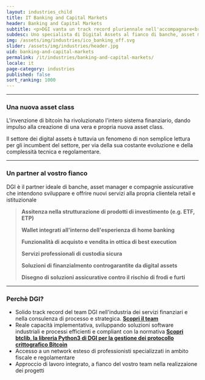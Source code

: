 ```yaml
---
layout: industries_child
title: IT Banking and Capital Markets
header: Banking and Capital Markets
subtitle: <p>DGI vanta un track record pluriennale nell'accompagnare<br> istituzioni finanziarie nel lancio delle loro soluzioni sulmarcato dei digital assets</p>   
subdesc: Uno specialista di Digital Assets al fianco di banche, asset manager e compagnie assicurative
img: /assets/img/industries/ico_banking_off.svg
slider: /assets/img/industries/header.jpg
uid: banking-and-capital-markets
permalink: /it/industries/banking-and-capital-markets/
locale: it
page-category: industries
published: false
sort_ranking: 1000
---
```

***
### Una nuova asset class

L'invenzione di bitcoin ha rivoluzionato l'intero sistema finanziario, dando impulso alla creazione di una vera e propria nuova asset class.

Il settore dei digital assets è tuttavia un fenomeno di non semplice lettura per gli incumbent del settore, per via della sua costante evoluzione e della complessità tecnica e regolamentare.


***
### Un partner al vostro fianco
DGI è il partner ideale di banche, asset manager e compagnie assicurative che intendono sviluppare e offrire nuovi servizi alla propria clientela retail e istituzionale

> **Assitenza nella strutturazione di prodotti di investimento (e.g. ETF, ETP)**
>
> **Wallet integrati all'interno dell'esperienza di home banking**
> 
> **Funzionalità di acquisto e vendita in ottica di best execution**
> 
> **Servizi professionali di custodia sicura**
> 
> **Soluzioni di finanzialmento controgarantite da digital assets**
>
> **Disegno di soluzioni assicurative contro il rischio di frodi e furti**

***
### Perchè DGI?

- Solido track record del team DGI nell'industria dei servizi finanziari e nella consulenza di processo e strategica. **[Scopri il team](https://checksig-inside.github.io/it/about-dgi/team/)**
- Reale capacità implementativa, sviluppando soluzioni software industriali e processi efficienti e compliant con la normativa **[Scopri btclib, la libreria Python3 di DGI per la gestione dei protocollo crittografico Bitcoin](https://checksig-inside.github.io/it/about-dgi/team/)**
- Accesso a un network esteso di professionisti specializzati in ambito fiscale e regolamentare
- Approccio di lavoro integrato, a fianco del vostro team nella realizzaione dei progetti
